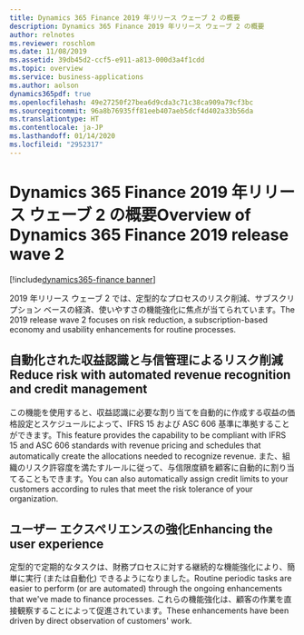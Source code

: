 ```yaml
---
title: Dynamics 365 Finance 2019 年リリース ウェーブ 2 の概要
description: Dynamics 365 Finance 2019 年リリース ウェーブ 2 の概要
author: relnotes
ms.reviewer: roschlom
ms.date: 11/08/2019
ms.assetid: 39db45d2-ccf5-e911-a813-000d3a4f1cdd
ms.topic: overview
ms.service: business-applications
ms.author: aolson
dynamics365pdf: true
ms.openlocfilehash: 49e27250f27bea6d9cda3c71c38ca909a79cf3bc
ms.sourcegitcommit: 96a8b76935ff81eeb407aeb5dcf4d402a33b56da
ms.translationtype: HT
ms.contentlocale: ja-JP
ms.lasthandoff: 01/14/2020
ms.locfileid: "2952317"
---
```

# <a name="overview-of-dynamics-365-finance-2019-release-wave-2"></a><span data-ttu-id="50b04-103">Dynamics 365 Finance 2019 年リリース ウェーブ 2 の概要</span><span class="sxs-lookup"><span data-stu-id="50b04-103">Overview of Dynamics 365 Finance 2019 release wave 2</span></span>
[!include[dynamics365-finance banner](../includes/dynamics365-finance.md)]

<!--overview start-->
<span data-ttu-id="50b04-104">2019 年リリース ウェーブ 2 では、定型的なプロセスのリスク削減、サブスクリプション ベースの経済、使いやすさの機能強化に焦点が当てられています。</span><span class="sxs-lookup"><span data-stu-id="50b04-104">The 2019 release wave 2 focuses on risk reduction, a subscription-based economy and usability enhancements for routine processes.</span></span>

## <a name="reduce-risk-with-automated-revenue-recognition-and-credit-management"></a><span data-ttu-id="50b04-105">自動化された収益認識と与信管理によるリスク削減</span><span class="sxs-lookup"><span data-stu-id="50b04-105">Reduce risk with automated revenue recognition and credit management</span></span>
<span data-ttu-id="50b04-106">この機能を使用すると、収益認識に必要な割り当てを自動的に作成する収益の価格設定とスケジュールによって、IFRS 15 および ASC 606 基準に準拠することができます。</span><span class="sxs-lookup"><span data-stu-id="50b04-106">This feature provides the capability to be compliant with IFRS 15 and ASC 606 standards with revenue pricing and schedules that automatically create the allocations needed to recognize revenue.</span></span> <span data-ttu-id="50b04-107">また、組織のリスク許容度を満たすルールに従って、与信限度額を顧客に自動的に割り当てることもできます。</span><span class="sxs-lookup"><span data-stu-id="50b04-107">You can also automatically assign credit limits to your customers according to rules that meet the risk tolerance of your organization.</span></span>

## <a name="enhancing-the-user-experience"></a><span data-ttu-id="50b04-108">ユーザー エクスペリエンスの強化</span><span class="sxs-lookup"><span data-stu-id="50b04-108">Enhancing the user experience</span></span>
<span data-ttu-id="50b04-109">定型的で定期的なタスクは、財務プロセスに対する継続的な機能強化により、簡単に実行 (または自動化) できるようになりました。</span><span class="sxs-lookup"><span data-stu-id="50b04-109">Routine periodic tasks are easier to perform (or are automated) through the ongoing enhancements that we've made to finance processes.</span></span> <span data-ttu-id="50b04-110">これらの機能強化は、顧客の作業を直接観察することによって促進されています。</span><span class="sxs-lookup"><span data-stu-id="50b04-110">These enhancements have been driven by direct observation of customers' work.</span></span> 


<!--overview end-->